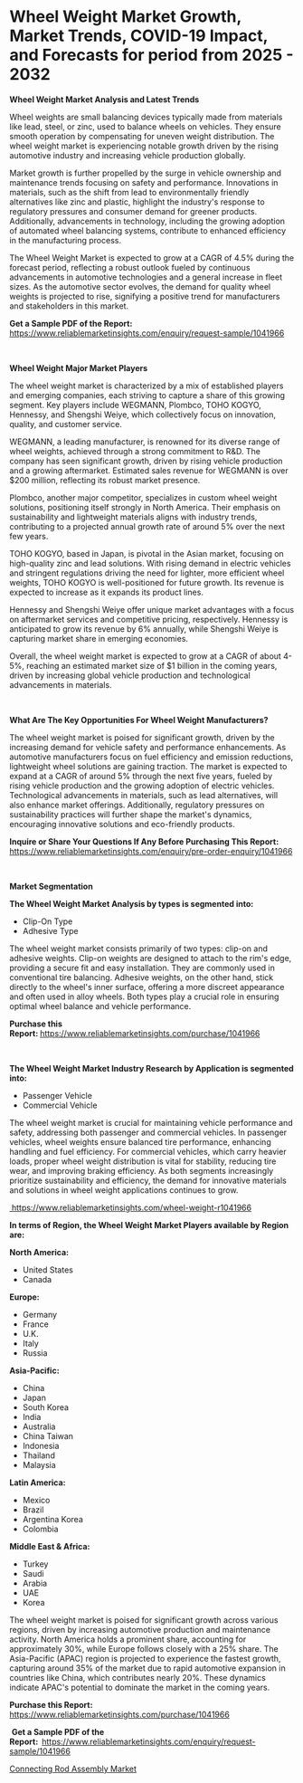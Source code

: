 <p><h1>Wheel Weight Market Growth, Market Trends, COVID-19 Impact, and Forecasts for period from 2025 - 2032</h1></p><p><strong>Wheel Weight Market Analysis and Latest Trends</strong></p>
<p><p>Wheel weights are small balancing devices typically made from materials like lead, steel, or zinc, used to balance wheels on vehicles. They ensure smooth operation by compensating for uneven weight distribution. The wheel weight market is experiencing notable growth driven by the rising automotive industry and increasing vehicle production globally.</p><p>Market growth is further propelled by the surge in vehicle ownership and maintenance trends focusing on safety and performance. Innovations in materials, such as the shift from lead to environmentally friendly alternatives like zinc and plastic, highlight the industry's response to regulatory pressures and consumer demand for greener products. Additionally, advancements in technology, including the growing adoption of automated wheel balancing systems, contribute to enhanced efficiency in the manufacturing process.</p><p>The Wheel Weight Market is expected to grow at a CAGR of 4.5% during the forecast period, reflecting a robust outlook fueled by continuous advancements in automotive technologies and a general increase in fleet sizes. As the automotive sector evolves, the demand for quality wheel weights is projected to rise, signifying a positive trend for manufacturers and stakeholders in this market.</p></p>
<p><strong>Get a Sample PDF of the Report:&nbsp;</strong> <a href="https://www.reliablemarketinsights.com/enquiry/request-sample/1041966?utm_campaign=2179&utm_medium=2&utm_source=Github&utm_content=ia&utm_term=30032025&utm_id=wheel-weight">https://www.reliablemarketinsights.com/enquiry/request-sample/1041966</a></p>
<p>&nbsp;</p>
<p><strong>Wheel Weight Major Market Players</strong></p>
<p><p>The wheel weight market is characterized by a mix of established players and emerging companies, each striving to capture a share of this growing segment. Key players include WEGMANN, Plombco, TOHO KOGYO, Hennessy, and Shengshi Weiye, which collectively focus on innovation, quality, and customer service.</p><p>WEGMANN, a leading manufacturer, is renowned for its diverse range of wheel weights, achieved through a strong commitment to R&D. The company has seen significant growth, driven by rising vehicle production and a growing aftermarket. Estimated sales revenue for WEGMANN is over $200 million, reflecting its robust market presence.</p><p>Plombco, another major competitor, specializes in custom wheel weight solutions, positioning itself strongly in North America. Their emphasis on sustainability and lightweight materials aligns with industry trends, contributing to a projected annual growth rate of around 5% over the next few years.</p><p>TOHO KOGYO, based in Japan, is pivotal in the Asian market, focusing on high-quality zinc and lead solutions. With rising demand in electric vehicles and stringent regulations driving the need for lighter, more efficient wheel weights, TOHO KOGYO is well-positioned for future growth. Its revenue is expected to increase as it expands its product lines.</p><p>Hennessy and Shengshi Weiye offer unique market advantages with a focus on aftermarket services and competitive pricing, respectively. Hennessy is anticipated to grow its revenue by 6% annually, while Shengshi Weiye is capturing market share in emerging economies.</p><p>Overall, the wheel weight market is expected to grow at a CAGR of about 4-5%, reaching an estimated market size of $1 billion in the coming years, driven by increasing global vehicle production and technological advancements in materials.</p></p>
<p>&nbsp;</p>
<p><strong>What Are The Key Opportunities For Wheel Weight Manufacturers?</strong></p>
<p><p>The wheel weight market is poised for significant growth, driven by the increasing demand for vehicle safety and performance enhancements. As automotive manufacturers focus on fuel efficiency and emission reductions, lightweight wheel solutions are gaining traction. The market is expected to expand at a CAGR of around 5% through the next five years, fueled by rising vehicle production and the growing adoption of electric vehicles. Technological advancements in materials, such as lead alternatives, will also enhance market offerings. Additionally, regulatory pressures on sustainability practices will further shape the market's dynamics, encouraging innovative solutions and eco-friendly products.</p></p>
<p><strong>Inquire or Share Your Questions If Any Before Purchasing This Report:</strong> <a href="https://www.reliablemarketinsights.com/enquiry/pre-order-enquiry/1041966?utm_campaign=2179&utm_medium=2&utm_source=Github&utm_content=ia&utm_term=30032025&utm_id=wheel-weight">https://www.reliablemarketinsights.com/enquiry/pre-order-enquiry/1041966</a></p>
<p>&nbsp;</p>
<p><strong>Market Segmentation</strong></p>
<p><strong>The Wheel Weight Market Analysis by types is segmented into:</strong></p>
<p><ul><li>Clip-On Type</li><li>Adhesive Type</li></ul></p>
<p><p>The wheel weight market consists primarily of two types: clip-on and adhesive weights. Clip-on weights are designed to attach to the rim's edge, providing a secure fit and easy installation. They are commonly used in conventional tire balancing. Adhesive weights, on the other hand, stick directly to the wheel's inner surface, offering a more discreet appearance and often used in alloy wheels. Both types play a crucial role in ensuring optimal wheel balance and vehicle performance.</p></p>
<p><strong>Purchase this Report:&nbsp;</strong><a href="https://www.reliablemarketinsights.com/purchase/1041966?utm_campaign=2179&utm_medium=2&utm_source=Github&utm_content=ia&utm_term=30032025&utm_id=wheel-weight">https://www.reliablemarketinsights.com/purchase/1041966</a></p>
<p>&nbsp;</p>
<p><strong>The Wheel Weight Market Industry Research by Application is segmented into:</strong></p>
<p><ul><li>Passenger Vehicle</li><li>Commercial Vehicle</li></ul></p>
<p><p>The wheel weight market is crucial for maintaining vehicle performance and safety, addressing both passenger and commercial vehicles. In passenger vehicles, wheel weights ensure balanced tire performance, enhancing handling and fuel efficiency. For commercial vehicles, which carry heavier loads, proper wheel weight distribution is vital for stability, reducing tire wear, and improving braking efficiency. As both segments increasingly prioritize sustainability and efficiency, the demand for innovative materials and solutions in wheel weight applications continues to grow.</p></p>
<p><a href="https://www.reliablemarketinsights.com/wheel-weight-r1041966?utm_campaign=2179&utm_medium=2&utm_source=Github&utm_content=ia&utm_term=30032025&utm_id=wheel-weight">&nbsp;https://www.reliablemarketinsights.com/wheel-weight-r1041966</a></p>
<p><strong>In terms of Region, the Wheel Weight Market Players available by Region are:</strong></p>
<p>
    <p> <strong> North America: </strong>
        <ul>
            <li>United States</li>
            <li>Canada</li>
        </ul>
        </p> 
    <p> <strong> Europe: </strong>
        <ul>
            <li>Germany</li>
            <li>France</li>
            <li>U.K.</li>
            <li>Italy</li>
            <li>Russia</li>
        </ul>
        </p> 
    <p> <strong> Asia-Pacific: </strong>
        <ul>
            <li>China</li>
            <li>Japan</li>
            <li>South Korea</li>
            <li>India</li>
            <li>Australia</li>
            <li>China Taiwan</li>
            <li>Indonesia</li>
            <li>Thailand</li>
            <li>Malaysia</li>
        </ul>
        </p> 
    <p> <strong> Latin America: </strong>
        <ul>
            <li>Mexico</li>
            <li>Brazil</li>
            <li>Argentina Korea</li>
            <li>Colombia</li>
        </ul>
        </p> 
    <p> <strong> Middle East & Africa: </strong>
        <ul>
            <li>Turkey</li>
            <li>Saudi</li>
            <li>Arabia</li>
            <li>UAE</li>
            <li>Korea</li>
        </ul>
    </p>
    </p>
<p><p>The wheel weight market is poised for significant growth across various regions, driven by increasing automotive production and maintenance activity. North America holds a prominent share, accounting for approximately 30%, while Europe follows closely with a 25% share. The Asia-Pacific (APAC) region is projected to experience the fastest growth, capturing around 35% of the market due to rapid automotive expansion in countries like China, which contributes nearly 20%. These dynamics indicate APAC's potential to dominate the market in the coming years.</p></p>
<p><strong>Purchase this Report: </strong><a href="https://www.reliablemarketinsights.com/purchase/1041966?utm_campaign=2179&utm_medium=2&utm_source=Github&utm_content=ia&utm_term=30032025&utm_id=wheel-weight">https://www.reliablemarketinsights.com/purchase/1041966</a></p>
<p>&nbsp;<strong>Get a Sample PDF of the Report:&nbsp;&nbsp;</strong><a href="https://www.reliablemarketinsights.com/enquiry/request-sample/1041966?utm_campaign=2179&utm_medium=2&utm_source=Github&utm_content=ia&utm_term=30032025&utm_id=wheel-weight">https://www.reliablemarketinsights.com/enquiry/request-sample/1041966</a></p>
<p><strong></strong></p>
<p><p><a href="https://github.com/JakirUddin651/Market-Research-Report-List-2/blob/main/connecting-rod-assembly-market.md?utm_campaign=2179&utm_medium=2&utm_source=Github&utm_content=ia&utm_term=30032025&utm_id=wheel-weight">Connecting Rod Assembly Market</a></p></p>